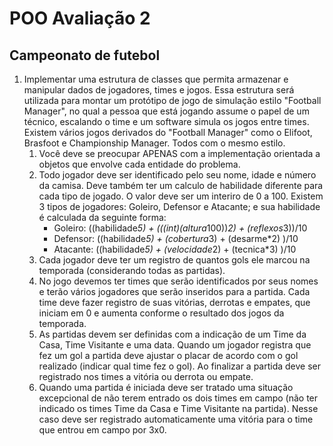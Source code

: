 # POO Avaliação 2

## Campeonato de futebol

1. Implementar uma estrutura de classes que permita armazenar e manipular dados de jogadores, times e jogos. Essa estrutura será utilizada para montar um protótipo de jogo de simulação estilo "Football Manager", no qual a pessoa que está jogando assume o papel de um técnico, escalando o time e um software simula os jogos entre times. Existem vários jogos derivados do "Football Manager" como o Elifoot, Brasfoot e Championship Manager. Todos com o mesmo estilo. 
    1. Você deve se preocupar APENAS com a implementação orientada a objetos que envolve cada entidade do problema. 
    1. Todo jogador deve ser identificado pelo seu nome, idade e número da camisa. Deve também  ter um calculo de habilidade diferente para cada tipo de jogado. O valor deve ser um interiro de 0 a 100. Existem 3 tipos de jogadores: Goleiro, Defensor e  Atacante; e sua habilidade é calculada da seguinte forma:
        - Goleiro: ((habilidade*5) + (((int)(altura*100))*2) + (reflexos*3))/10
        - Defensor: ((habilidade*5) + (cobertura*3) + (desarme*2) )/10
        - Atacante: ((habilidade*5) + (velocidade*2) + (tecnica*3) )/10
    1. Cada jogador deve ter um registro de quantos gols ele marcou na temporada (considerando todas as partidas).
    1. No jogo devemos ter times que serão identificados por seus nomes e terão vários jogadores que serão inseridos para a partida.  Cada time deve fazer registro de suas vitórias, derrotas e empates, que iniciam em  0 e aumenta conforme o resultado dos jogos da temporada.
    1. As partidas devem ser definidas com a indicação de um Time da Casa, Time Visitante e uma data. Quando um jogador registra que fez um gol a partida deve ajustar o placar de acordo com o gol realizado (indicar qual time fez o gol). Ao finalizar a partida deve ser registrado nos times a vitória ou derrota ou empate.
    1. Quando uma partida é iniciada deve ser tratado uma situação excepcional de não terem entrado os dois times em campo (não ter indicado os times Time da Casa e Time Visitante na partida). Nesse caso deve ser registrado automaticamente uma vitória para o time que entrou em campo por 3x0.